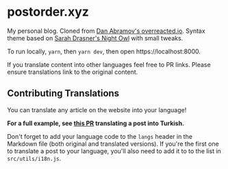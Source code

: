 # postorder.xyz

My personal blog. Cloned from [Dan Abramov's overreacted.io](https://github.com/gaearon/overreacted.io). Syntax theme based on [Sarah Drasner's Night Owl](https://github.com/sdras/night-owl-vscode-theme/) with small tweaks.

To run locally, `yarn`, then `yarn dev`, then open https://localhost:8000.

If you translate content into other languages feel free to PR links. Please ensure translations link to the original content.

## Contributing Translations

You can translate any article on the website into your language!

**For a full example, see [this PR](https://github.com/kakaly/postorder.xyz/pull/15/files) translating a post into Turkish.**

Don't forget to add your language code to the `langs` header in the Markdown file (both original and translated versions). If you're the first one to translate a post to your language, you'll also need to add it to to the list in `src/utils/i18n.js`.
